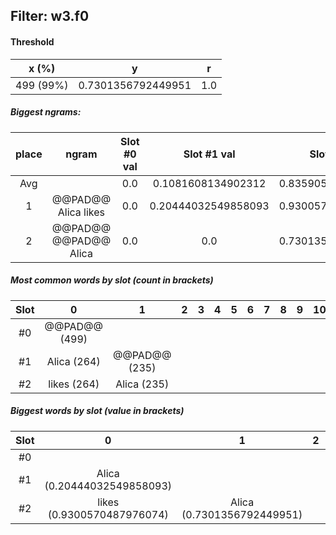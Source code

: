 ## Filter: w3.f0
#### Threshold
x (%) | y | r
:--: | :--: | :--:
499 (99%) | 0.7301356792449951 | 1.0
##### Biggest ngrams:
place | ngram | Slot #0 val | Slot #1 val | Slot #2 val | sum
:--: | :--: | :--: | :--: | :--: | :--: 
Avg | | 0.0 | 0.1081608134902312 | 0.8359057024151146 | | 
1 | @@PAD@@ Alica likes | 0.0 | 0.20444032549858093 | 0.9300570487976074 | 1.1344973742961884
2 | @@PAD@@ @@PAD@@ Alica | 0.0 | 0.0 | 0.7301356792449951 | 0.7301356792449951
##### Most common words by slot (count in brackets)
Slot | 0 | 1 | 2 | 3 | 4 | 5 | 6 | 7 | 8 | 9 | 10 | 11 | 12 | 13 | 14 | 15 | 16 | 17 | 18 | 19 | 20 | 21 | 22 | 23 | 24 | 25 | 26 | 27 | 28 | 29
 :--: | :--: | :--: | :--: | :--: | :--: | :--: | :--: | :--: | :--: | :--: | :--: | :--: | :--: | :--: | :--: | :--: | :--: | :--: | :--: | :--: | :--: | :--: | :--: | :--: | :--: | :--: | :--: | :--: | :--: | :--:
#0 | @@PAD@@ (499)
#1 | Alica (264) | @@PAD@@ (235)
#2 | likes (264) | Alica (235)
##### Biggest words by slot (value in brackets)
Slot | 0 | 1 | 2 | 3 | 4 | 5 | 6 | 7 | 8 | 9 | 10 | 11 | 12 | 13 | 14 | 15 | 16 | 17 | 18 | 19 | 20 | 21 | 22 | 23 | 24 | 25 | 26 | 27 | 28 | 29
 :--: | :--: | :--: | :--: | :--: | :--: | :--: | :--: | :--: | :--: | :--: | :--: | :--: | :--: | :--: | :--: | :--: | :--: | :--: | :--: | :--: | :--: | :--: | :--: | :--: | :--: | :--: | :--: | :--: | :--: | :--:
#0 | 
#1 | Alica (0.20444032549858093)
#2 | likes (0.9300570487976074) | Alica (0.7301356792449951)
